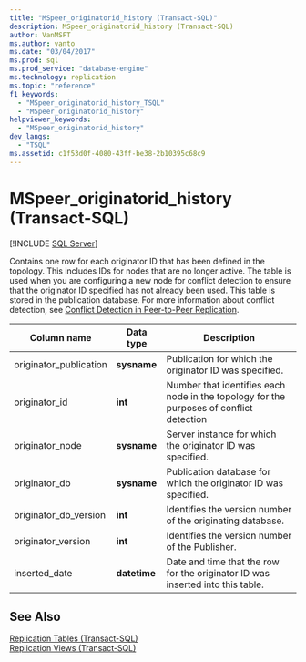 ```yaml
---
title: "MSpeer_originatorid_history (Transact-SQL)"
description: MSpeer_originatorid_history (Transact-SQL)
author: VanMSFT
ms.author: vanto
ms.date: "03/04/2017"
ms.prod: sql
ms.prod_service: "database-engine"
ms.technology: replication
ms.topic: "reference"
f1_keywords:
  - "MSpeer_originatorid_history_TSQL"
  - "MSpeer_originatorid_history"
helpviewer_keywords:
  - "MSpeer_originatorid_history"
dev_langs:
  - "TSQL"
ms.assetid: c1f53d0f-4080-43ff-be38-2b10395c68c9
---
```

# MSpeer_originatorid_history (Transact-SQL)
[!INCLUDE [SQL Server](../../includes/applies-to-version/sqlserver.md)]

  Contains one row for each originator ID that has been defined in the topology. This includes IDs for nodes that are no longer active. The table is used when you are configuring a new node for conflict detection to ensure that the originator ID specified has not already been used. This table is stored in the publication database. For more information about conflict detection, see [Conflict Detection in Peer-to-Peer Replication](../../relational-databases/replication/transactional/peer-to-peer-conflict-detection-in-peer-to-peer-replication.md).  
  
|Column name|Data type|Description|  
|-----------------|---------------|-----------------|  
|originator_publication|**sysname**|Publication for which the originator ID was specified.|  
|originator_id|**int**|Number that identifies each node in the topology for the purposes of conflict detection|  
|originator_node|**sysname**|Server instance for which the originator ID was specified.|  
|originator_db|**sysname**|Publication database for which the originator ID was specified.|  
|originator_db_version|**int**|Identifies the version number of the originating database.|  
|originator_version|**int**|Identifies the version number of the Publisher.|  
|inserted_date|**datetime**|Date and time that the row for the originator ID was inserted into this table.|  
  
## See Also  
 [Replication Tables &#40;Transact-SQL&#41;](../../relational-databases/system-tables/replication-tables-transact-sql.md)   
 [Replication Views &#40;Transact-SQL&#41;](../../relational-databases/system-views/replication-views-transact-sql.md)  
  
  
